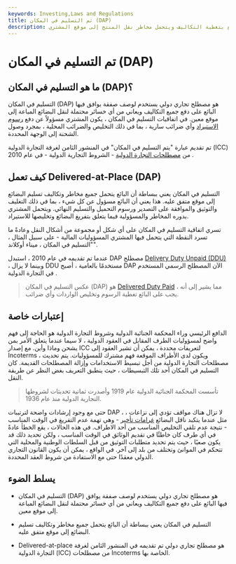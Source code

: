 ```yaml
---
keywords: Investing,Laws and Regulations
title: تم التسليم في المكان (DAP)
description: يشير التسليم في المكان إلى ترتيب يقوم فيه البائع بتغطية التكاليف ويتحمل مخاطر نقل المنتج إلى موقع المشتري.
---
```


# تم التسليم في المكان (DAP)
## ما هو التسليم في المكان (DAP)؟

التسليم في المكان (DAP) هو مصطلح تجاري دولي يستخدم لوصف صفقة يوافق فيها البائع على دفع جميع التكاليف ويعاني من أي خسائر محتملة لنقل البضائع المباعة إلى موقع معين. في اتفاقيات التسليم في المكان ، يكون المشتري مسؤولاً عن دفع [رسوم الاستيراد](/import-duty) وأي ضرائب سارية ، بما في ذلك التخليص والضرائب المحلية ، بمجرد وصول الشحنة إلى الوجهة المحددة.

تم تقديم عبارة "يتم التسليم في المكان" في المنشور الثامن لغرفة التجارة الدولية (ICC) من [مصطلحات التجارة الدولية](/incoterms) - الشروط التجارية الدولية - في عام 2010 .

## كيف تعمل Delivered-at-Place (DAP)

التسليم في المكان يعني ببساطة أن البائع يتحمل جميع مخاطر وتكاليف تسليم البضائع إلى موقع متفق عليه. هذا يعني أن البائع مسؤول عن كل شيء ، بما في ذلك التغليف والتوثيق والموافقة على التصدير ورسوم التحميل والتسليم النهائي. ويتحمل المشتري بدوره المخاطر والمسؤولية فيما يتعلق بتفريغ البضائع وتخليصها للاستيراد.

تسري اتفاقية التسليم في المكان على أي شكل أو مجموعة من أشكال النقل وعادةً ما تسرد النقطة التي يتحمل فيها المشتري المسؤوليات المالية - على سبيل المثال ، "التسليم في المكان ، ميناء أوكلاند".

عندما تم تقديمه في عام 2010 ، استبدل DAP مصطلح [Delivery Duty Unpaid (DDU)](/delivereddutyunpaid) ، وبينما لا يزال DDU مستخدمًا بالعامية ، أصبح DAP الآن المصطلح الرسمي المستخدم في التجارة الدولية .

> عكس التسليم في المكان (DAP) هو [Delivered Duty Paid](/delivery-duty-paid) ، مما يشير إلى أنه يجب على البائع تغطية الرسوم وتخليص الواردات وأي ضرائب.

>

## إعتبارات خاصة

الدافع الرئيسي وراء المحكمة الجنائية الدولية وشروط التجارة الدولية هو الحاجة إلى فهم واضح لمسؤوليات الطرف المقابل في العقود الدولية ، لا سيما عندما يتعلق الأمر بمن يشحن وماذا وأين. مع إصدار ICC لتعريفات محددة ، يمكن أن تشير العقود إلى Incoterms ، ويكون لدى الأطراف الموقعة فهم مشترك للمسؤوليات. يتم تحديث مصطلحات التجارة الدولية من أجل تبسيط الاستخدامات وإزالة المصطلحات القديمة. كان التسليم في المكان أحد تلك التبسيطات ، حيث ينطبق التعريف بغض النظر عن طريقة النقل.

> تأسست المحكمة الجنائية الدولية عام 1919 وأصدرت ثمانية تحديثات لشروطها التجارية الدولية منذ عام 1936.

>

حتى مع وجود إرشادات واضحة لترتيبات DAP ، لا تزال هناك مواقف تؤدي إلى نزاعات ، مثل عندما يتكبد ناقل البضائع [غرامات تأخير](/demurrage) - وهي تهمة عدم التفريغ في الوقت المناسب - نتيجة عدم تلقي التخليص المناسب من أحد الاطراف. في هذه الحالات ، يقع الخطأ عادةً في أي طرف كان خاطئًا في تقديم الوثائق في الوقت المناسب ، ولكن تحديد ذلك قد يكون صعبًا ، حيث يتم تحديد متطلبات التوثيق من قبل السلطات الوطنية والمحلية التي تتحكم في الموانئ وتختلف من بلد إلى آخر. في الواقع ، يمكن أن يكون القانون التجاري الدولي معقدًا حتى مع الاستفادة من شروط العقد المحددة.

## يسلط الضوء

- التسليم في المكان (DAP) هو مصطلح تجاري دولي يستخدم لوصف صفقة يوافق فيها البائع على دفع جميع التكاليف ويعاني من أي خسائر محتملة لنقل البضائع المباعة إلى موقع معين.

- التسليم في المكان يعني ببساطة أن البائع يتحمل جميع مخاطر وتكاليف تسليم البضائع إلى موقع متفق عليه.

- Delivered-at-place هو مصطلح تجاري دولي تم تقديمه في المنشور الثامن لغرفة التجارة الدولية (ICC) من مصطلحات Incoterms الخاصة بها.

